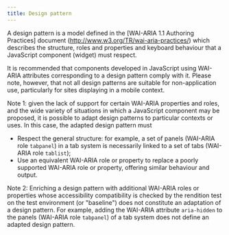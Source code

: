 ```yaml
---
title: Design pattern
---
```


A <span lang="en"> design</span> pattern is a model defined in the <span lang="en">[WAI-ARIA 1.1 Authoring Practices]</span> document <span lang="en">(http://www.w3.org/TR/wai-aria-practices/)</span> which describes the structure, roles and properties and keyboard behaviour that a JavaScript component (widget) must respect.

It is recommended that components developed in JavaScript using WAI-ARIA attributes corresponding to a design pattern comply with it.
Please note, however, that not all design patterns are suitable for non-application use, particularly for sites displaying in a mobile context.

Note 1: given the lack of support for certain WAI-ARIA properties and roles, and the wide variety of situations in which a JavaScript component may be proposed, it is possible to adapt design patterns to particular contexts or uses. In this case, the adapted design pattern must

- Respect the general structure: for example, a set of panels (WAI-ARIA role `tabpanel`) in a tab system is necessarily linked to a set of tabs (WAI-ARIA role `tablist`);
- Use an equivalent WAI-ARIA role or property to replace a poorly supported WAI-ARIA role or property, offering similar behaviour and output.

Note 2: Enriching a design pattern with additional WAI-ARIA roles or properties whose accessibility compatibility is checked by the rendition test on the test environment (or "baseline") does not constitute an adaptation of a design pattern. For example, adding the WAI-ARIA attribute `aria-hidden` to the panels (WAI-ARIA role `tabpanel`) of a tab system does not define an adapted design pattern.
